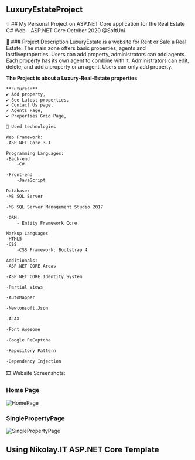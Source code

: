 ## LuxuryEstateProject

💡 ## My Personal Project on ASP.NET Core application for the Real Estate C# Web - ASP.NET Core October 2020 @SoftUni

📝 ### Project Description
LuxuryEstate is a website for Rent or Sale a Real Estate.
The main zone offers basic properties, agents and lastfiveproperties. Users can add property, administrators can add agents. Each property has its own agent to combine with it.
Administrators can edit, delete, and add a property or an agent.
Users can only add property.


**The Project is about a Luxury-Real-Estate properties**

```bash
**Futures:**
✔️ Add property,
✔️ See Latest properties,
✔️ Contact Us page,
✔️ Agents Page,
✔️ Properties Grid Page,
```

```bash
🔨 Used technologies

Web Framework:
-ASP.NET Core 3.1

Programming Languages:
-Back-end
    -C#

-Front-end
    -JavaScript

Database:
-MS SQL Server

-MS SQL Server Management Studio 2017

-ORM:
    - Entity Framework Core

Markup Languages
-HTML5
-CSS
    -CSS Framework: Bootstrap 4

Additionals:
-ASP.NET CORE Areas

-ASP.NET CORE Identity System

-Partial Views

-AutoMapper

-Newtonsoft.Json

-AJAX

-Font Awesome

-Google ReCaptcha

-Repository Pattern

-Dependency Injection
```

🎞️ Website Screenshots:

### Home Page
![HomePage](https://i.imgur.com/a/rLJDzQr.png)

### SinglePropertyPage
![SinglePropertyPage](https://i.imgur.com/a/60l9QZX.png)

## Using Nikolay.IT ASP.NET Core Template
